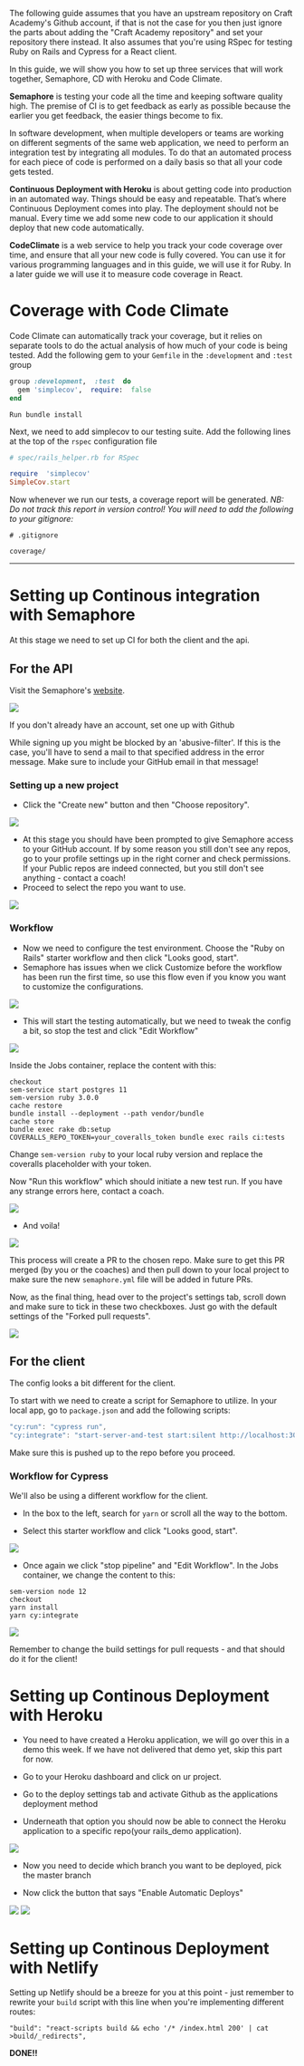 The following guide assumes that you have an upstream repository on Craft Academy's Github account, if that is not the case for you then just ignore the parts about adding the "Craft Academy repository" and set your repository there instead. It also assumes that you're using RSpec for testing Ruby on Rails and Cypress for a React client.

In this guide, we will show you how to set up three services that will work together, Semaphore, CD with Heroku and Code Climate.

**Semaphore** is testing your code all the time and keeping software quality high. The premise of CI is to get feedback as early as possible because the earlier you get feedback, the easier things become to fix.

In software development, when multiple developers or teams are working on different segments of the same web application, we need to perform an integration test by integrating all modules. To do that an automated process for each piece of code is performed on a daily basis so that all your code gets tested.

**Continuous Deployment with Heroku** is about getting code into production in an automated way. Things should be easy and repeatable. That’s where Continuous Deployment comes into play. The deployment should not be manual. Every time we add some new code to our application it should deploy that new code automatically.

**CodeClimate** is a web service to help you track your code coverage over time, and ensure that all your new code is fully covered. You can use it for various programming languages and in this guide, we will use it for Ruby. In a later guide we will use it to measure code coverage in React.

# Coverage with Code Climate
Code Climate can automatically track your coverage, but it relies on separate tools to do the actual analysis of how much of your code is being tested. Add the following gem to your `Gemfile` in the `:development` and `:test` group

```rb
group :development,  :test  do
  gem 'simplecov',  require:  false
end
```

``Run bundle install``

Next, we need to add simplecov to our testing suite. Add the following lines at the top of the `rspec` configuration file

```rb
# spec/rails_helper.rb for RSpec

require  'simplecov'
SimpleCov.start
```

Now whenever we run our tests, a coverage report will be generated. *NB: Do not track this report in version control! You will need to add the following to your gitignore:*
```
# .gitignore

coverage/
```

----------



# Setting up Continous integration with Semaphore
At this stage we need to set up CI for both the client and the api.
## For the API

Visit the Semaphore's [website](https://semaphoreci.com/). 

![](../../../week_04/material/images/semaphore_landing_page.png)

If you don't already have an account, set one up with Github

While signing up you might be blocked by an 'abusive-filter'. If this is the case, you'll have to send a mail to that specified address in the error message. Make sure to include your GitHub email in that message!   

### Setting up a new project
- Click the "Create new" button and then "Choose repository".

![](../../../week_04/material/images/semaphore_dashboard.png)

- At this stage you should have been prompted to give Semaphore access to your GitHub account. If by some reason you still don't see any repos, go to your profile settings up in the right corner and check permissions. If your Public repos are indeed connected, but you still don't see anything - contact a coach!
- Proceed to select the repo you want to use.

![](../../../week_04/material/images/semaphore_choose_repo.png)

### Workflow

- Now we need to configure the test environment. Choose the "Ruby on Rails" starter workflow and then click "Looks good, start". 
- Semaphore has issues when we click Customize before the workflow has been run the first time, so use this flow even if you know you want to customize the configurations.

![](../../../week_04/material/images/semaphore_workflow.png)

- This will start the testing automatically, but we need to tweak the config a bit, so stop the test and click "Edit Workflow"

![](../../../week_04/material/images/semaphore_edit.png)

Inside the Jobs container, replace the content with this:

```
checkout
sem-service start postgres 11
sem-version ruby 3.0.0
cache restore
bundle install --deployment --path vendor/bundle
cache store
bundle exec rake db:setup
COVERALLS_REPO_TOKEN=your_coveralls_token bundle exec rails ci:tests
```

Change `sem-version ruby` to your local ruby version and replace the coveralls placeholder with your token.

Now "Run this workflow" which should initiate a new test run. If you have any strange errors here, contact a coach.

![](../../../week_04/material/images/semaphore_new_settings.png)

- And voila!

![](../../../week_04/material/images/semaphore_successful.png)

This process will create a PR to the chosen repo. Make sure to get this PR merged (by you or the coaches) and then pull down to your local project to make sure the new ``semaphore.yml`` file will be added in future PRs.

Now, as the final thing, head over to the project's settings tab, scroll down and make sure to tick in these two checkboxes. Just go with the default settings of the "Forked pull requests".

![](../../../week_04/material/images/semaphore_PR.png)

## For the client
The config looks a bit different for the client. 

To start with we need to create a script for Semaphore to utilize. In your local app, go to `package.json` and add the following scripts:

```js
"cy:run": "cypress run",
"cy:integrate": "start-server-and-test start:silent http://localhost:3001/ cy:run",
```
Make sure this is pushed up to the repo before you proceed.

### Workflow for Cypress
We'll also be using a different workflow for the client. 

- In the box to the left, search for `yarn` or scroll all the way to the bottom. 

- Select this starter workflow and click "Looks good, start".

![](../images/semaphore_client_workflow.png)

- Once again we click "stop pipeline" and "Edit Workflow". In the Jobs container, we change the content to this:
```
sem-version node 12
checkout
yarn install
yarn cy:integrate
```

![](../images/semaphore_client_config.png)

Remember to change the build settings for pull requests - and that should do it for the client! 

# Setting up Continous Deployment with Heroku

- You need to have created a Heroku application, we will go over this in a demo this week. If we have not delivered that demo yet, skip this part for now.

- Go to your Heroku dashboard and click on ur project.

- Go to the deploy settings tab and activate Github as the applications deployment method

- Underneath that option you should now be able to connect the Heroku application to a specific repo(your rails_demo application).

![](https://raw.githubusercontent.com/CraftAcademyLabs/ca_course/master/guides/coveralls-ci-cd/assets/11_heroku-deployment-method.png)

- Now you need to decide which branch you want to be deployed, pick the master branch

- Now click the button that says "Enable Automatic Deploys"

![](https://raw.githubusercontent.com/CraftAcademyLabs/ca_course/master/guides/coveralls-ci-cd/assets/12_heroku-automatic-deploys.png)
![](https://raw.githubusercontent.com/CraftAcademyLabs/ca_course/master/guides/coveralls-ci-cd/assets/13_heroku-auto-deploy-enabled.png)

# Setting up Continous Deployment with Netlify
Setting up Netlify should be a breeze for you at this point - just remember to rewrite your `build` script with this line when you're implementing different routes:

`"build": "react-scripts build && echo '/* /index.html 200' | cat >build/_redirects",`

**DONE!!**
